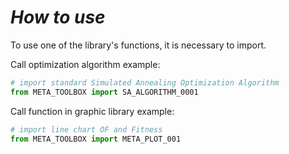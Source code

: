 <h1><i>How to use</i></h1>

<p align="justify">To use one of the library's functions, it is necessary to import.</p>

Call optimization algorithm example:
```python
# import standard Simulated Annealing Optimization Algorithm
from META_TOOLBOX import SA_ALGORITHM_0001
```
Call function in graphic library example:
```python
# import line chart OF and Fitness
from META_TOOLBOX import META_PLOT_001
```
